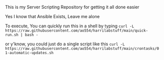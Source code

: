 This is my Server Scripting Repository for getting it all done easier

Yes I know that Ansible Exists, Leave me alone

To execute, You can quickly run this in a shell by typing ``curl -L https://raw.githubusercontent.com/ao554/harrilabstuff/main/quick-run.sh | bash -``

or y'know, you could just do a single script like this
``curl -L https://raw.githubusercontent.com/ao554/harrilabstuff/main/crontasks/01-automatic-updates.sh``